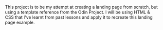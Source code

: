 This project is to be my attempt at creating a landing page from
scratch, but using a template reference from the Odin Project. 
I will be using HTML & CSS that I've learnt from past lessons and 
apply it to recreate this landing page example.